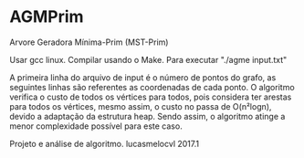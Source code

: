 # AGMPrim
Arvore Geradora Mínima-Prim (MST-Prim)

Usar gcc linux.
Compilar usando o Make.
Para executar "./agme input.txt"

A primeira linha do arquivo de input é o número de pontos do grafo, as seguintes linhas são referentes as coordenadas de cada ponto.
O algoritmo verifica o custo de todos os vértices para todos, pois considera ter arestas para todos os vértices, mesmo assim, o custo no passa de O(n²logn), devido a adaptação da estrutura heap. Sendo assim, o algoritmo atinge a menor complexidade possível para este caso.

Projeto e análise de algoritmo.
lucasmelocvl
2017.1
